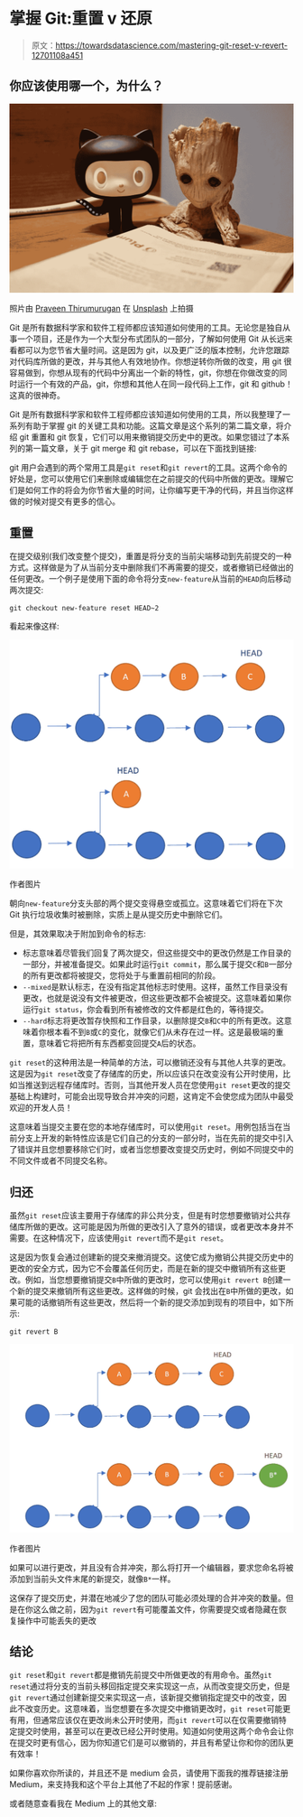 # 掌握 Git:重置 v 还原

> 原文：<https://towardsdatascience.com/mastering-git-reset-v-revert-12701108a451>

## 你应该使用哪一个，为什么？

![](img/ef08508fb7ecf53c8c7fd6a360fe2f9c.png)

照片由 [Praveen Thirumurugan](https://unsplash.com/@praveentcom?utm_source=medium&utm_medium=referral) 在 [Unsplash](https://unsplash.com?utm_source=medium&utm_medium=referral) 上拍摄

Git 是所有数据科学家和软件工程师都应该知道如何使用的工具。无论您是独自从事一个项目，还是作为一个大型分布式团队的一部分，了解如何使用 Git 从长远来看都可以为您节省大量时间。这是因为 git，以及更广泛的版本控制，允许您跟踪对代码库所做的更改，并与其他人有效地协作。你想逆转你所做的改变，用 git 很容易做到，你想从现有的代码中分离出一个新的特性，git，你想在你做改变的同时运行一个有效的产品，git，你想和其他人在同一段代码上工作，git 和 github！这真的很神奇。

Git 是所有数据科学家和软件工程师都应该知道如何使用的工具，所以我整理了一系列有助于掌握 git 的关键工具和功能。这篇文章是这个系列的第二篇文章，将介绍 git 重置和 git 恢复，它们可以用来撤销提交历史中的更改。如果您错过了本系列的第一篇文章，关于 git merge 和 git rebase，可以在下面找到链接:

[](/mastering-git-merge-and-rebase-f2a7c5c348a9)  

git 用户会遇到的两个常用工具是`git reset`和`git revert`的工具。这两个命令的好处是，您可以使用它们来删除或编辑您在之前提交的代码中所做的更改。理解它们是如何工作的将会为你节省大量的时间，让你编写更干净的代码，并且当你这样做的时候对提交有更多的信心。

## 重置

在提交级别(我们改变整个提交)，重置是将分支的当前尖端移动到先前提交的一种方式。这样做是为了从当前分支中删除我们不再需要的提交，或者撤销已经做出的任何更改。一个例子是使用下面的命令将分支`new-feature`从当前的`HEAD`向后移动两次提交:

```
git checkout new-feature reset HEAD~2
```

看起来像这样:

![](img/6f181c6fc4f97ce9b274e319a8b37f83.png)

作者图片

朝向`new-feature`分支头部的两个提交变得悬空或孤立。这意味着它们将在下次 Git 执行垃圾收集时被删除，实质上是从提交历史中删除它们。

但是，其效果取决于附加到命令的标志:

*   标志意味着尽管我们回复了两次提交，但这些提交中的更改仍然是工作目录的一部分，并被准备提交。如果此时运行`git commit`，那么属于提交`C`和`B`一部分的所有更改都将被提交，您将处于与重置前相同的阶段。
*   `--mixed`是默认标志，在没有指定其他标志时使用。这样，虽然工作目录没有更改，也就是说没有文件被更改，但这些更改都不会被提交。这意味着如果你运行`git status`，你会看到所有被修改的文件都是红色的，等待提交。
*   `--hard`标志将更改暂存快照和工作目录，以删除提交`B`和`C`中的所有更改。这意味着你根本看不到`B`或`C`的变化，就像它们从未存在过一样。这是最极端的重置，意味着它将把所有东西都变回提交`A`后的状态。

`git reset`的这种用法是一种简单的方法，可以撤销还没有与其他人共享的更改。这是因为`git reset`改变了存储库的历史，所以应该只在改变没有公开时使用，比如当推送到远程存储库时。否则，当其他开发人员在您使用`git reset`更改的提交基础上构建时，可能会出现导致合并冲突的问题，这肯定不会使您成为团队中最受欢迎的开发人员！

这意味着当提交主要在您的本地存储库时，可以使用`git reset`。用例包括当在当前分支上开发的新特性应该是它们自己的分支的一部分时，当在先前的提交中引入了错误并且您想要移除它们时，或者当您想要改变提交历史时，例如不同提交中的不同文件或者不同提交名称。

## 归还

虽然`git reset`应该主要用于存储库的非公共分支，但是有时您想要撤销对公共存储库所做的更改。这可能是因为所做的更改引入了意外的错误，或者更改本身并不需要。在这种情况下，应该使用`git revert`而不是`git reset`。

这是因为恢复会通过创建新的提交来撤消提交。这使它成为撤销公共提交历史中的更改的安全方式，因为它不会覆盖任何历史，而是在新的提交中撤销所有这些更改。例如，当您想要撤销提交`B`中所做的更改时，您可以使用`git revert B`创建一个新的提交来撤销所有这些更改。这样做的时候，git 会找出在`B`中所做的更改，如果可能的话撤销所有这些更改，然后将一个新的提交添加到现有的项目中，如下所示:

```
git revert B
```

![](img/3a244e39968b584587ccafc835054b1a.png)

作者图片

如果可以进行更改，并且没有合并冲突，那么将打开一个编辑器，要求您命名将被添加到当前头文件末尾的新提交，就像`B*`一样。

这保存了提交历史，并潜在地减少了您的团队可能必须处理的合并冲突的数量。但是在你这么做之前，因为`git revert`有可能覆盖文件，你需要提交或者隐藏在恢复操作中可能丢失的更改

## 结论

`git reset`和`git revert`都是撤销先前提交中所做更改的有用命令。虽然`git reset`通过将分支的当前头移回指定提交来实现这一点，从而改变提交历史，但是`git revert`通过创建新提交来实现这一点，该新提交撤销指定提交中的改变，因此不改变历史。这意味着，当您想要在多次提交中撤销更改时，`git reset`可能更有用，但通常应该仅在更改尚未公开时使用，而`git revert`可以在仅需要撤销特定提交时使用，甚至可以在更改已经公开时使用。知道如何使用这两个命令会让你在提交时更有信心，因为你知道它们是可以撤销的，并且有希望让你和你的团队更有效率！

如果你喜欢你所读的，并且还不是 medium 会员，请使用下面我的推荐链接注册 Medium，来支持我和这个平台上其他了不起的作家！提前感谢。

[](https://philip-wilkinson.medium.com/membership)  

或者随意查看我在 Medium 上的其他文章:

[](/eight-data-structures-every-data-scientist-should-know-d178159df252)  [](/a-complete-data-science-curriculum-for-beginners-825a39915b54)  [](https://python.plainenglish.io/a-practical-introduction-to-random-forest-classifiers-from-scikit-learn-536e305d8d87) 